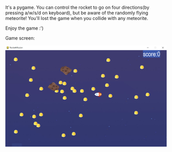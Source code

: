 It's a pygame.
You can control the rocket to go on four directions(by pressing a/w/s/d on keyboard),
but be aware of the randomly flying meteorite!
You'll lost the game when you collide with any meteorite.

Enjoy the game :')



Game screen:

![image](https://github.com/Shen-KuanLing/Rocket-mission/blob/main/%E5%9C%96%E7%89%871.png)
